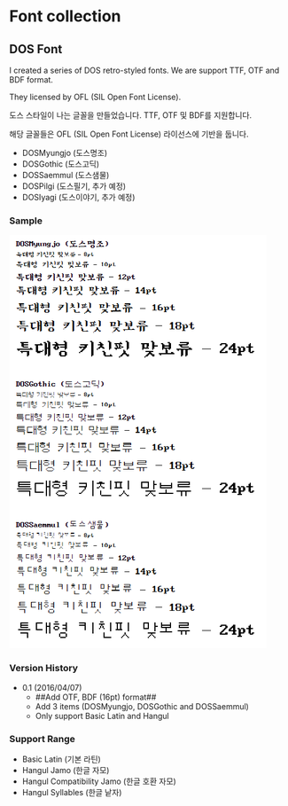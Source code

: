 # Font collection

## DOS Font

I created a series of DOS retro-styled fonts. We are support TTF, OTF and BDF format.

They licensed by OFL (SIL Open Font License).

도스 스타일이 나는 글꼴을 만들었습니다. TTF, OTF 및 BDF를 지원합니다.

해당 글꼴들은 OFL (SIL Open Font License) 라이선스에 기반을 둡니다.

* DOSMyungjo (도스명조)
* DOSGothic (도스고딕)
* DOSSaemmul (도스샘물)
* DOSPilgi (도스필기, 추가 예정)
* DOSIyagi (도스이야기, 추가 예정)

### Sample
![Font Sample](/fontsample.PNG)

### Version History

* 0.1 (2016/04/07)
  * ##Add OTF, BDF (16pt) format##
  * Add 3 items (DOSMyungjo, DOSGothic and DOSSaemmul)
  * Only support Basic Latin and Hangul

### Support Range
* Basic Latin (기본 라틴)
* Hangul Jamo (한글 자모)
* Hangul Compatibility Jamo (한글 호환 자모)
* Hangul Syllables (한글 낱자)
